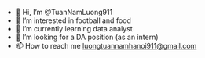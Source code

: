 - 👋 Hi, I’m @TuanNamLuong911
- 👀 I’m interested in football and food
- 🌱 I’m currently learning data analyst
- 💞️ I’m looking for a DA position (as an intern)
- 📫 How to reach me luongtuannamhanoi911@gmail.com

<!---
TuanNamLuong911/TuanNamLuong911 is a ✨ special ✨ repository because its `README.md` (this file) appears on your GitHub profile.
You can click the Preview link to take a look at your changes.
--->
